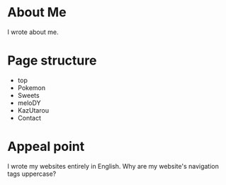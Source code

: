 # About Me
I wrote about me.


# Page structure

- top
- Pokemon
- Sweets
- meloDY
- KazUtarou
- Contact

# Appeal point
I wrote my websites entirely in English.
Why are my website's navigation tags uppercase?